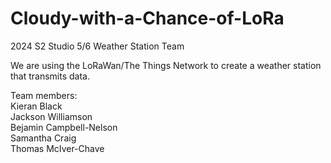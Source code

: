 # Cloudy-with-a-Chance-of-LoRa
2024 S2 Studio 5/6 Weather Station Team

We are using the LoRaWan/The Things Network to create a weather station that transmits data. 

Team members:\
Kieran Black\
Jackson Williamson\
Bejamin Campbell-Nelson\
Samantha Craig\
Thomas McIver-Chave
